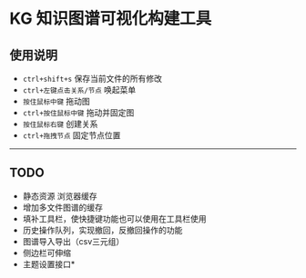 # KG 知识图谱可视化构建工具

## 使用说明
- `ctrl+shift+s` 保存当前文件的所有修改
- `ctrl+左键点击关系/节点` 唤起菜单
- `按住鼠标中键` 拖动图
- `ctrl+按住鼠标中键` 拖动并固定图
- `按住鼠标右键` 创建关系
- `ctrl+拖拽节点` 固定节点位置

----
## TODO
- 静态资源 浏览器缓存
- 增加多文件图谱的缓存
- 填补工具栏，使快捷键功能也可以使用在工具栏使用
- 历史操作队列，实现撤回，反撤回操作的功能
- 图谱导入导出（csv三元组）
- 侧边栏可伸缩
- 主题设置接口*